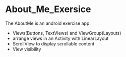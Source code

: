 # About_Me_Exersice
The AboutMe is an android exercise app.

- Views(Buttons, TextViews) and ViewGroup(Layouts)
- arrange views in an Activity with LinearLayout
- ScrollView to display scrollable content
- View visibility